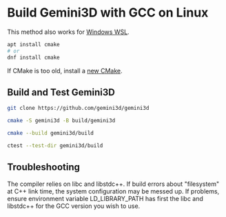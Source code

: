 # Build Gemini3D with GCC on Linux

This method also works for
[Windows WSL](https://docs.microsoft.com/en-us/windows/wsl/install).

```sh
apt install cmake
# or
dnf install cmake
```

If CMake is too old, install a [new CMake](./Readme_cmake_install.md).

## Build and Test Gemini3D

```sh
git clone https://github.com/gemini3d/gemini3d

cmake -S gemini3d -B build/gemini3d

cmake --build gemini3d/build

ctest --test-dir gemini3d/build
```

## Troubleshooting

The compiler relies on libc and libstdc++.
If build errors about "filesystem" at C++ link time, the system configuration may be messed up.
If problems, ensure environment variable LD_LIBRARY_PATH has first the libc and libstdc++ for the GCC version you wish to use.
